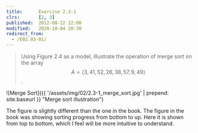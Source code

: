 ```yaml
---
title:      Exercise 2.3-1
clrs:       [2, 3]
published:  2012-08-22 22:00
modified:   2020-10-04 20:30
redirect_from:
  - /E02.03-01/
---
```


> Using Figure 2.4 as a model, illustrate the operation of merge sort on the array $$A = \langle3, 41, 52, 26, 38, 57, 9, 49\rangle$$.

![Merge Sort]({{ '/assets/img/02/2.3-1_merge_sort.jpg' | prepend: site.baseurl }} "Merge sort illustration")

The figure is slightly different than the one in the book. The figure in the book was showing sorting progress from bottom to up. Here it is shown from top to bottom, which I feel will be more intuitive to understand.
